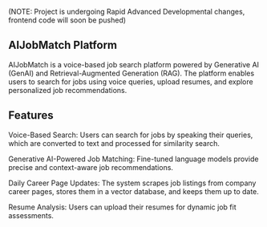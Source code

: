 (NOTE: Project is undergoing Rapid Advanced Developmental changes, frontend code will soon be pushed)
## AIJobMatch Platform

AIJobMatch is a voice-based job search platform powered by Generative AI (GenAI) and Retrieval-Augmented Generation (RAG). The platform enables users to search for jobs using voice queries, upload resumes, and explore personalized job recommendations.

## Features

Voice-Based Search: Users can search for jobs by speaking their queries, which are converted to text and processed for similarity search.

Generative AI-Powered Job Matching: Fine-tuned language models provide precise and context-aware job recommendations.

Daily Career Page Updates: The system scrapes job listings from company career pages, stores them in a vector database, and keeps them up to date.

Resume Analysis: Users can upload their resumes for dynamic job fit assessments.
